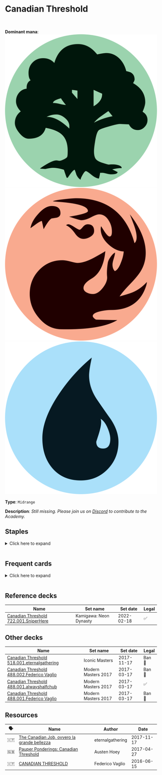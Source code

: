 <!-- This page is automatically generated by Myr: do not update it manually. -->
<!-- Changes directly applied here will be lost. -->
<!-- If you plan to update this page, please update the template at https://github.com/Pauperformance/pauperformance-bot -->
<!-- Templates can be found under pauperformance-bot/resources/templates/ -->
# Canadian Threshold
<br/>


**Dominant mana**: <img src="../resources/images/mana/G.png" class="dominant-mana-icon"/> <img src="../resources/images/mana/R.png" class="dominant-mana-icon"/> <img src="../resources/images/mana/U.png" class="dominant-mana-icon"/>

**Type**: `Midrange`

**Description**: _Still missing. Please join us on [Discord](https://discord.gg/fYQbpjjkQ3) to contribute to the Academy._


## **Staples**

<details>
  <summary>Click here to expand</summary>
<a href="https://scryfall.com/card/mid/47/delver-of-secrets-insectile-aberration"><img src="https://cards.scryfall.io/normal/front/a/b/abff6c81-65a4-48fa-ba8f-580f87b0344a.jpg" class="archetype-card rounded-image"/></a>
<a href="https://scryfall.com/card/clu/141/lightning-bolt"><img src="https://cards.scryfall.io/normal/front/7/7/77c6fa74-5543-42ac-9ead-0e890b188e99.jpg" class="archetype-card rounded-image"/></a>
<a href="https://scryfall.com/card/mh1/174/nimble-mongoose"><img src="https://cards.scryfall.io/normal/front/8/a/8a6374ad-71be-422e-bd76-4f08fbf43048.jpg" class="archetype-card rounded-image"/></a>
</details><br/>



## **Frequent cards**

<details>
  <summary>Click here to expand</summary>
<a href="https://scryfall.com/card/uma/156/basking-rootwalla"><img src="https://cards.scryfall.io/normal/front/2/6/26bfde99-7761-48e1-851a-522f888d0f6c.jpg" class="archetype-card rounded-image"/></a>
<a href="https://scryfall.com/card/mkc/96/brainstorm"><img src="https://cards.scryfall.io/normal/front/8/4/84479779-d570-4eee-9982-f6e918b4d75b.jpg" class="archetype-card rounded-image"/></a>
<a href="https://scryfall.com/card/pls/22/confound"><img src="https://cards.scryfall.io/normal/front/4/f/4f3b7d39-ce98-48e2-b2bf-0d55b4d3102b.jpg" class="archetype-card rounded-image"/></a>
<a href="https://scryfall.com/card/cmm/81/counterspell"><img src="https://cards.scryfall.io/normal/front/8/4/8493131c-0a7b-4be6-a8a2-0b425f4f67fb.jpg" class="archetype-card rounded-image"/></a>
<a href="https://scryfall.com/card/ema/44/daze"><img src="https://cards.scryfall.io/normal/front/f/0/f05e9a3e-8a35-4687-85cb-e31b3927a5e2.jpg" class="archetype-card rounded-image"/></a>
<a href="https://scryfall.com/card/roe/59/deprive"><img src="https://cards.scryfall.io/normal/front/2/e/2efecdd9-bd3a-4b79-92da-6485589d5bde.jpg" class="archetype-card rounded-image"/></a>
<a href="https://scryfall.com/card/bfz/76/dispel"><img src="https://cards.scryfall.io/normal/front/b/c/bceab6b3-6b64-4964-a501-ce806a6c13ad.jpg" class="archetype-card rounded-image"/></a>
<a href="https://scryfall.com/card/c21/89/dispellers-capsule"><img src="https://cards.scryfall.io/normal/front/e/b/ebecd3d1-15ed-4501-89af-4718a212332d.jpg" class="archetype-card rounded-image"/></a>
<a href="https://scryfall.com/card/mh1/51/faerie-seer"><img src="https://cards.scryfall.io/normal/front/d/1/d1fcfeb4-1818-4e08-be4c-27b8a9dc12e6.jpg" class="archetype-card rounded-image"/></a>
<a href="https://scryfall.com/card/otc/165/faithless-looting"><img src="https://cards.scryfall.io/normal/front/1/e/1ea23c17-6960-44fd-bae3-e24595b00c22.jpg" class="archetype-card rounded-image"/></a>
<a href="https://scryfall.com/card/hou/92/firebrand-archer"><img src="https://cards.scryfall.io/normal/front/6/d/6ddc6b73-298b-4afa-990a-63706e77dd9f.jpg" class="archetype-card rounded-image"/></a>
<a href="https://scryfall.com/card/nph/35/gitaxian-probe"><img src="https://cards.scryfall.io/normal/front/9/9/995486ce-58bb-4753-a812-0ca73ef1a235.jpg" class="archetype-card rounded-image"/></a>
<a href="https://scryfall.com/card/jvc/27/gush"><img src="https://cards.scryfall.io/normal/front/d/4/d4a3a921-3b7f-474c-b8c3-67a1a6ba5cc1.jpg" class="archetype-card rounded-image"/></a>
<a href="https://scryfall.com/card/uma/170/hooting-mandrills"><img src="https://cards.scryfall.io/normal/front/6/d/6dfbd094-1d59-4539-80e1-595227d3e64d.jpg" class="archetype-card rounded-image"/></a>
<a href="https://scryfall.com/card/2xm/208/manamorphose"><img src="https://cards.scryfall.io/normal/front/f/a/faf9070e-14be-4ce5-a19a-6addc79359c1.jpg" class="archetype-card rounded-image"/></a>
<a href="https://scryfall.com/card/ema/60/memory-lapse"><img src="https://cards.scryfall.io/normal/front/3/0/30202613-d05f-4f47-af97-d0b75ccac293.jpg" class="archetype-card rounded-image"/></a>
<a href="https://scryfall.com/card/jud/46/mental-note"><img src="https://cards.scryfall.io/normal/front/1/f/1f343724-6ecd-494f-8bfc-93676af4e173.jpg" class="archetype-card rounded-image"/></a>
<a href="https://scryfall.com/card/otc/105/ponder"><img src="https://cards.scryfall.io/normal/front/5/a/5af43ceb-56d2-47d4-ab43-853338ab293c.jpg" class="archetype-card rounded-image"/></a>
<a href="https://scryfall.com/card/me3/47/remove-soul"><img src="https://cards.scryfall.io/normal/front/7/5/75c4b4d6-2230-4fb0-b127-b9e820d56048.jpg" class="archetype-card rounded-image"/></a>
<a href="https://scryfall.com/card/uma/68/rune-snag"><img src="https://cards.scryfall.io/normal/front/4/0/40d72a34-0f31-4fec-b5a5-4574199bc312.jpg" class="archetype-card rounded-image"/></a>
<a href="https://scryfall.com/card/csp/97/skred"><img src="https://cards.scryfall.io/normal/front/b/3/b3d6d42a-7607-4361-acc4-7f3cb956bfc9.jpg" class="archetype-card rounded-image"/></a>
<a href="https://scryfall.com/card/khm/284/snow-covered-forest"><img src="https://c1.scryfall.com/file/scryfall-cards/normal/front/c/a/ca17acea-f079-4e53-8176-a2f5c5c408a1.jpg" class="archetype-card rounded-image"/></a>
<a href="https://scryfall.com/card/khm/278/snow-covered-island"><img src="https://c1.scryfall.com/file/scryfall-cards/normal/front/3/b/3bfa5ebc-5623-4eec-89ea-dc187489ee4a.jpg" class="archetype-card rounded-image"/></a>
<a href="https://scryfall.com/card/khm/282/snow-covered-mountain"><img src="https://c1.scryfall.com/file/scryfall-cards/normal/front/5/4/5474e67c-628f-41b0-aa31-3d85a267265a.jpg" class="archetype-card rounded-image"/></a>
<a href="https://scryfall.com/card/mma/65/spellstutter-sprite"><img src="https://cards.scryfall.io/normal/front/3/8/3899605d-2203-4ab6-9ff5-69490382eea4.jpg" class="archetype-card rounded-image"/></a>
<a href="https://scryfall.com/card/mm3/53/tandem-lookout"><img src="https://cards.scryfall.io/normal/front/3/e/3e44b411-ccb8-44c8-a021-2372c945f0d3.jpg" class="archetype-card rounded-image"/></a>
<a href="https://scryfall.com/card/mid/164/thermo-alchemist"><img src="https://cards.scryfall.io/normal/front/b/4/b4c68bad-c7ee-4dbc-ad06-8c4d9446884e.jpg" class="archetype-card rounded-image"/></a>
<a href="https://scryfall.com/card/2x2/65/thought-scour"><img src="https://cards.scryfall.io/normal/front/4/a/4afee6b3-55a4-44e5-b08c-85e0c813cd09.jpg" class="archetype-card rounded-image"/></a>
<a href="https://scryfall.com/card/mh2/145/unholy-heat"><img src="https://c1.scryfall.com/file/scryfall-cards/normal/front/2/b/2b73d294-6ab1-4051-9b0f-d8e335d37674.jpg" class="archetype-card rounded-image"/></a>
<a href="https://scryfall.com/card/mm2/66/vapor-snag"><img src="https://cards.scryfall.io/normal/front/5/9/59f26d0a-e9f3-442f-b5c6-8016cf736432.jpg" class="archetype-card rounded-image"/></a>
<a href="https://scryfall.com/card/dmr/182/werebear"><img src="https://cards.scryfall.io/normal/front/9/7/973310bb-ab32-46dc-8f59-8a5d3e1c58cc.jpg" class="archetype-card rounded-image"/></a>
</details><br/>



## **Reference decks**

| Name | Set name | Set date | Legal |
| -----| -------- | -------- | ----- |
| [Canadian Threshold 722.001.SniperHere](https://www.mtggoldfish.com/deck/4848404) | Kamigawa: Neon Dynasty | 2022-02-18 | ✅ |




## **Other decks**

| Name | Set name | Set date | Legal |
| -----| -------- | -------- | ----- |
| [Canadian Threshold 518.001.eternalgathering](https://www.mtggoldfish.com/deck/4351079) | Iconic Masters | 2017-11-17 | Ban 🔨 |
| [Canadian Threshold 488.002.Federico Vaglio](https://www.mtggoldfish.com/deck/4351957) | Modern Masters 2017 | 2017-03-17 | Ban 🔨 |
| [Canadian Threshold 488.001.alwayshalfchub](https://www.mtggoldfish.com/deck/4351076) | Modern Masters 2017 | 2017-03-17 | ✅ |
| [Canadian Threshold 488.001.Federico Vaglio](https://www.mtggoldfish.com/deck/4351949) | Modern Masters 2017 | 2017-03-17 | Ban 🔨 |






## **Resources**

| 🗣️ | Name | Author | Date |
| -- | ---- | ------ | ---- |
| 🇮🇹 | <a target="_blank" href="https://eternalgathering.altervista.org/the-canadian-job-ovvero-la-grande-bellezza/">The Canadian Job, ovvero la grande bellezza</a> | eternalgathering | 2017-11-17   |
| 🇬🇧 | <a target="_blank" href="http://themanabase.wpengine.com/pauper-ponderings-canadian-threshold/">Pauper Ponderings: Canadian Threshold</a> | Austen Hoey | 2017-04-27   |
| 🇮🇹 | <a target="_blank" href="https://paupernexus.wixsite.com/paupernexus/primer-canadian-threshold">CANADIAN THRESHOLD</a> | Federico Vaglio | 2016-06-15   |

